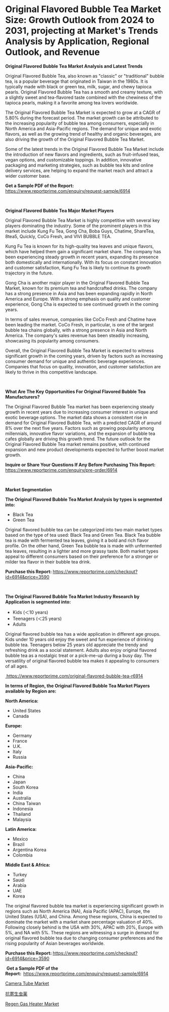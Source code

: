 <p><h1>Original Flavored Bubble Tea Market Size: Growth Outlook from 2024 to 2031, projecting at Market's Trends Analysis by Application, Regional Outlook, and Revenue</h1></p><p><strong>Original Flavored Bubble Tea Market Analysis and Latest Trends</strong></p>
<p><p>Original Flavored Bubble Tea, also known as "classic" or "traditional" bubble tea, is a popular beverage that originated in Taiwan in the 1980s. It is typically made with black or green tea, milk, sugar, and chewy tapioca pearls. Original Flavored Bubble Tea has a smooth and creamy texture, with a slightly sweet and tea-flavored taste combined with the chewiness of the tapioca pearls, making it a favorite among tea lovers worldwide.</p><p>The Original Flavored Bubble Tea Market is expected to grow at a CAGR of 5.80% during the forecast period. The market growth can be attributed to the increasing popularity of bubble tea among consumers, especially in North America and Asia-Pacific regions. The demand for unique and exotic flavors, as well as the growing trend of healthy and organic beverages, are also driving the growth of the Original Flavored Bubble Tea Market.</p><p>Some of the latest trends in the Original Flavored Bubble Tea Market include the introduction of new flavors and ingredients, such as fruit-infused teas, vegan options, and customizable toppings. In addition, innovative packaging and marketing strategies, such as bubble tea kits and online delivery services, are helping to expand the market reach and attract a wider customer base.</p></p>
<p><strong>Get a Sample PDF of the Report:&nbsp;</strong> <a href="https://www.reportprime.com/enquiry/request-sample/6914">https://www.reportprime.com/enquiry/request-sample/6914</a></p>
<p>&nbsp;</p>
<p><strong>Original Flavored Bubble Tea Major Market Players</strong></p>
<p><p>Original Flavored Bubble Tea Market is highly competitive with several key players dominating the industry. Some of the prominent players in this market include Kung Fu Tea, Gong Cha, Boba Guys, Chatime, ShareTea, 8tea5, Quickly, CoCo Fresh, and VIVI BUBBLE TEA.</p><p>Kung Fu Tea is known for its high-quality tea leaves and unique flavors, which have helped them gain a significant market share. The company has been experiencing steady growth in recent years, expanding its presence both domestically and internationally. With its focus on constant innovation and customer satisfaction, Kung Fu Tea is likely to continue its growth trajectory in the future.</p><p>Gong Cha is another major player in the Original Flavored Bubble Tea Market, known for its premium tea and handcrafted drinks. The company has a strong presence in Asia and has been expanding rapidly in North America and Europe. With a strong emphasis on quality and customer experience, Gong Cha is expected to see continued growth in the coming years.</p><p>In terms of sales revenue, companies like CoCo Fresh and Chatime have been leading the market. CoCo Fresh, in particular, is one of the largest bubble tea chains globally, with a strong presence in Asia and North America. The company's sales revenue has been steadily increasing, showcasing its popularity among consumers.</p><p>Overall, the Original Flavored Bubble Tea Market is expected to witness significant growth in the coming years, driven by factors such as increasing consumer demand for unique and authentic beverage experiences. Companies that focus on quality, innovation, and customer satisfaction are likely to thrive in this competitive landscape.</p></p>
<p>&nbsp;</p>
<p><strong>What Are The Key Opportunities For Original Flavored Bubble Tea Manufacturers?</strong></p>
<p><p>The Original Flavored Bubble Tea market has been experiencing steady growth in recent years due to increasing consumer interest in unique and exotic beverage options. The market data shows a consistent rise in demand for Original Flavored Bubble Tea, with a predicted CAGR of around 8% over the next five years. Factors such as growing popularity among millennials, innovative flavor variations, and the expansion of bubble tea cafes globally are driving this growth trend. The future outlook for the Original Flavored Bubble Tea market remains positive, with continued expansion and new product developments expected to further boost market growth.</p></p>
<p><strong>Inquire or Share Your Questions If Any Before Purchasing This Report:</strong> <a href="https://www.reportprime.com/enquiry/pre-order/6914">https://www.reportprime.com/enquiry/pre-order/6914</a></p>
<p>&nbsp;</p>
<p><strong>Market Segmentation</strong></p>
<p><strong>The Original Flavored Bubble Tea Market Analysis by types is segmented into:</strong></p>
<p><ul><li>Black Tea</li><li>Green Tea</li></ul></p>
<p><p>Original flavored bubble tea can be categorized into two main market types based on the type of tea used: Black Tea and Green Tea. Black Tea bubble tea is made with fermented tea leaves, giving it a bold and rich flavor profile. On the other hand, Green Tea bubble tea is made with unfermented tea leaves, resulting in a lighter and more grassy taste. Both market types appeal to different consumers based on their preference for a stronger or milder tea flavor in their bubble tea drink.</p></p>
<p><strong>Purchase this Report:&nbsp;</strong><a href="https://www.reportprime.com/checkout?id=6914&price=3590">https://www.reportprime.com/checkout?id=6914&price=3590</a></p>
<p>&nbsp;</p>
<p><strong>The Original Flavored Bubble Tea Market Industry Research by Application is segmented into:</strong></p>
<p><ul><li>Kids (＜10 years)</li><li>Teenagers (＜25 years)</li><li>Adults</li></ul></p>
<p><p>Original flavored bubble tea has a wide application in different age groups. Kids under 10 years old enjoy the sweet and fun experience of drinking bubble tea. Teenagers below 25 years old appreciate the trendy and refreshing drink as a social statement. Adults also enjoy original flavored bubble tea as a nostalgic treat or a pick-me-up during a busy day. The versatility of original flavored bubble tea makes it appealing to consumers of all ages.</p></p>
<p><a href="https://www.reportprime.com/original-flavored-bubble-tea-r6914">&nbsp;https://www.reportprime.com/original-flavored-bubble-tea-r6914</a></p>
<p><strong>In terms of Region, the Original Flavored Bubble Tea Market Players available by Region are:</strong></p>
<p>
    <p> <strong> North America: </strong>
        <ul>
            <li>United States</li>
            <li>Canada</li>
        </ul>
        </p> 
    <p> <strong> Europe: </strong>
        <ul>
            <li>Germany</li>
            <li>France</li>
            <li>U.K.</li>
            <li>Italy</li>
            <li>Russia</li>
        </ul>
        </p> 
    <p> <strong> Asia-Pacific: </strong>
        <ul>
            <li>China</li>
            <li>Japan</li>
            <li>South Korea</li>
            <li>India</li>
            <li>Australia</li>
            <li>China Taiwan</li>
            <li>Indonesia</li>
            <li>Thailand</li>
            <li>Malaysia</li>
        </ul>
        </p> 
    <p> <strong> Latin America: </strong>
        <ul>
            <li>Mexico</li>
            <li>Brazil</li>
            <li>Argentina Korea</li>
            <li>Colombia</li>
        </ul>
        </p> 
    <p> <strong> Middle East & Africa: </strong>
        <ul>
            <li>Turkey</li>
            <li>Saudi</li>
            <li>Arabia</li>
            <li>UAE</li>
            <li>Korea</li>
        </ul>
    </p>
    </p>
<p><p>The original flavored bubble tea market is experiencing significant growth in regions such as North America (NA), Asia Pacific (APAC), Europe, the United States (USA), and China. Among these regions, China is expected to dominate the market with a market share percentage valuation of 40%. Following closely behind is the USA with 30%, APAC with 20%, Europe with 5%, and NA with 5%. These regions are witnessing a surge in demand for original flavored bubble tea due to changing consumer preferences and the rising popularity of Asian beverages worldwide.</p></p>
<p><strong>Purchase this Report: </strong><a href="https://www.reportprime.com/checkout?id=6914&price=3590">https://www.reportprime.com/checkout?id=6914&price=3590</a></p>
<p>&nbsp;<strong>Get a Sample PDF of the Report:&nbsp;&nbsp;</strong><a href="https://www.reportprime.com/enquiry/request-sample/6914">https://www.reportprime.com/enquiry/request-sample/6914</a></p>
<p><strong></strong></p>
<p><p><a href="https://www.linkedin.com/pulse/camera-tube-market-analysis-its-cagr-segmentation-global-yt3mf?trackingId=BgMcu8hEhvyME9txxSCrTA%3D%3D">Camera Tube Market</a></p><p><a href="https://github.com/roulaayoub-saad/Market-Research-Report-List-1/blob/main/571082375721.md">抗寄生虫薬</a></p><p><a href="https://www.linkedin.com/pulse/regen-gas-heater-market-trends-forecast-competitive-analysis-m3xaf?trackingId=L15BqPVQ%2B1pnmDmoRSayzQ%3D%3D">Regen Gas Heater Market</a></p></p>